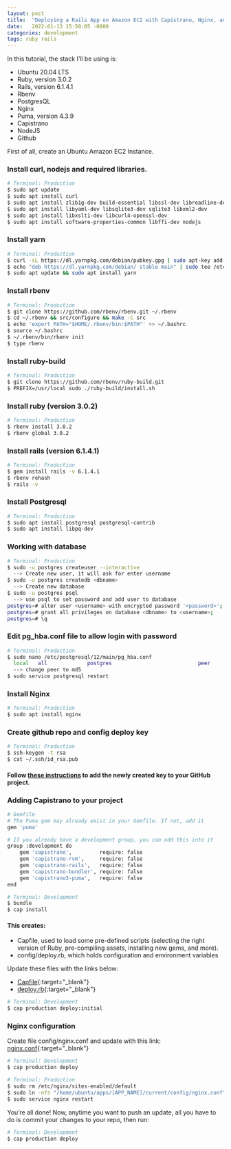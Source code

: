 ```yaml
---
layout: post
title:  "Deploying a Rails App on Amazon EC2 with Capistrano, Nginx, and Puma"
date:   2022-01-13 15:50:05 -0800
categories: development
tags: ruby rails
---
```

 In this tutorial, the stack I’ll be using is:
- Ubuntu 20.04 LTS
- Ruby, version 3.0.2
- Rails, version 6.1.4.1
- Rbenv
- PostgresQL
- Nginx
- Puma, version 4.3.9
- Capistrano
- NodeJS
- Github

First of all, create an Ubuntu Amazon EC2 Instance.

### Install curl, nodejs and required libraries.
```sh
# Terminal: Production
$ sudo apt update
$ sudo apt install curl
$ sudo apt install zlib1g-dev build-essential libssl-dev libreadline-dev
$ sudo apt install libyaml-dev libsqlite3-dev sqlite3 libxml2-dev
$ sudo apt install libxslt1-dev libcurl4-openssl-dev
$ sudo apt install software-properties-common libffi-dev nodejs
```

### Install yarn

```sh
# Terminal: Production
$ curl -sL https://dl.yarnpkg.com/debian/pubkey.gpg | sudo apt-key add -
$ echo "deb https://dl.yarnpkg.com/debian/ stable main" | sudo tee /etc/apt/sources.list.d/yarn.list
$ sudo apt update && sudo apt install yarn
```

### Install rbenv

```sh
# Terminal: Production
$ git clone https://github.com/rbenv/rbenv.git ~/.rbenv
$ cd ~/.rbenv && src/configure && make -C src
$ echo 'export PATH="$HOME/.rbenv/bin:$PATH"' >> ~/.bashrc
$ source ~/.bashrc
$ ~/.rbenv/bin/rbenv init
$ type rbenv
```

### Install ruby-build

```sh
# Terminal: Production
$ git clone https://github.com/rbenv/ruby-build.git
$ PREFIX=/usr/local sudo ./ruby-build/install.sh
```

### Install ruby (version 3.0.2)

```sh
# Terminal: Production
$ rbenv install 3.0.2
$ rbenv global 3.0.2
```

### Install rails (version 6.1.4.1)

```sh
# Terminal: Production
$ gem install rails -v 6.1.4.1
$ rbenv rehash
$ rails -v
```

### Install Postgresql

```sh
# Terminal: Production
$ sudo apt install postgresql postgresql-contrib
$ sudo apt install libpq-dev
```

### Working with database

```sh
# Terminal: Production
$ sudo -u postgres createuser --interactive
  --> Create new user, it will ask for enter username
$ sudo -u postgres createdb <dbname>
  --> Create new database
$ sudo -u postgres psql
  --> use psql to set password and add user to database
postgres=# alter user <username> with encrypted password '<password>';
postgres=# grant all privileges on database <dbname> to <username>;
postgres=# \q
```

### Edit pg_hba.conf file to allow login with password
```sh
# Terminal: Production
$ sudo nano /etc/postgresql/12/main/pg_hba.conf
  local   all             postgres                            peer
  --> change peer to md5
$ sudo service postgresql restart
```

### Install Nginx
```sh
# Terminal: Production
$ sudo apt install nginx
```

### Create github repo and config deploy key
```sh
# Terminal: Production
$ ssh-keygen -t rsa
$ cat ~/.ssh/id_rsa.pub
```

#### Follow [these instructions](https://docs.github.com/en/developers/overview/managing-deploy-keys) to add the newly created key to your GitHub project.

### Adding Capistrano to your project

```sh
# Gemfile
# The Puma gem may already exist in your Gemfile. If not, add it
gem 'puma'

# If you already have a development group, you can add this into it
group :development do
    gem 'capistrano',         require: false
    gem 'capistrano-rvm',     require: false
    gem 'capistrano-rails',   require: false
    gem 'capistrano-bundler', require: false
    gem 'capistrano3-puma',   require: false
end
```
```sh
# Terminal: Development
$ bundle
$ cap install
```

#### This creates:
- Capfile, used to load some pre-defined scripts (selecting the right version of Ruby, pre-compiling assets, installing new gems, and more).
- config/deploy.rb, which holds configuration and environment variables

Update these files with the links below:
- [Capfile](https://gist.github.com/bnsrc/c3dfe65152d6527db936646ad3be5930){:target="_blank"}
- [deploy.rb](https://gist.github.com/bnsrc/02783b0e42f57ee535a93938699218d1){:target="_blank"}

```sh
# Terminal: Development
$ cap production deploy:initial
```

### Nginx configuration
Create file config/nginx.conf and update with this link:
[nginx.conf](https://gist.github.com/bnsrc/5ec641ed8744ddaf8b6dc21ebc80e740){:target="_blank"}

```sh
# Terminal: Development
$ cap production deploy
```

```sh
# Terminal: Production
$ sudo rm /etc/nginx/sites-enabled/default
$ sudo ln -nfs "/home/ubuntu/apps/[APP_NAME]/current/config/nginx.conf" "/etc/nginx/sites-enabled/[APP_NAME]"
$ sudo service nginx restart
```

You’re all done! Now, anytime you want to push an update, all you have to do is commit your changes to your repo, then run:

```sh
# Terminal: Development
$ cap production deploy
```
